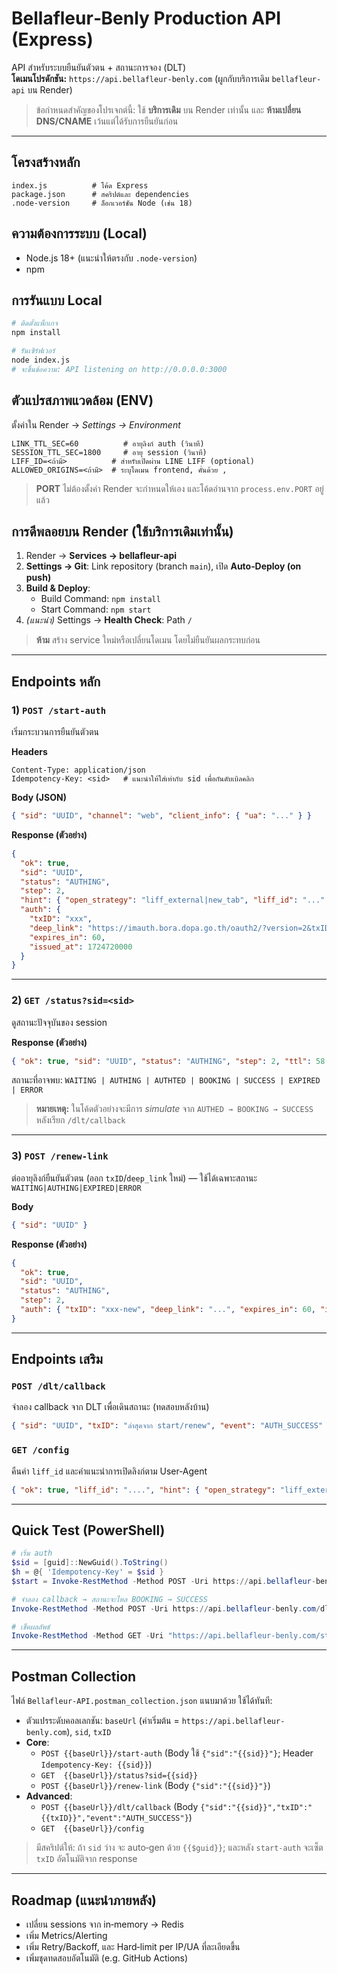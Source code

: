 # Bellafleur‑Benly Production API (Express)

API สำหรับระบบยืนยันตัวตน + สถานะการจอง (DLT)  
**โดเมนโปรดักชัน:** `https://api.bellafleur-benly.com` (ผูกกับบริการเดิม `bellafleur-api` บน Render)

> ข้อกำหนดสำคัญของโปรเจกต์นี้: ใช้ **บริการเดิม** บน Render เท่านั้น และ **ห้ามเปลี่ยน DNS/CNAME** เว้นแต่ได้รับการยืนยันก่อน

---

## โครงสร้างหลัก
```
index.js          # โค้ด Express
package.json      # สคริปต์และ dependencies
.node-version     # ล็อกเวอร์ชัน Node (เช่น 18)
```

## ความต้องการระบบ (Local)
- Node.js 18+ (แนะนำให้ตรงกับ `.node-version`)
- npm

## การรันแบบ Local
```bash
# ติดตั้งแพ็กเกจ
npm install

# รันเซิร์ฟเวอร์
node index.js
# จะขึ้นข้อความ: API listening on http://0.0.0.0:3000
```

## ตัวแปรสภาพแวดล้อม (ENV)
ตั้งค่าใน Render → *Settings → Environment*
```
LINK_TTL_SEC=60          # อายุลิงก์ auth (วินาที)
SESSION_TTL_SEC=1800     # อายุ session (วินาที)
LIFF_ID=<ถ้ามี>          # สำหรับเปิดผ่าน LINE LIFF (optional)
ALLOWED_ORIGINS=<ถ้ามี>  # ระบุโดเมน frontend, คั่นด้วย ,
```
> **PORT** ไม่ต้องตั้งค่า Render จะกำหนดให้เอง และโค้ดอ่านจาก `process.env.PORT` อยู่แล้ว

## การดีพลอยบน Render (ใช้บริการเดิมเท่านั้น)
1. Render → **Services → bellafleur-api**
2. **Settings → Git**: Link repository (branch `main`), เปิด **Auto‑Deploy (on push)**
3. **Build & Deploy**:  
   - Build Command: `npm install`  
   - Start Command: `npm start`
4. *(แนะนำ)* Settings → **Health Check**: Path `/`

> **ห้าม** สร้าง service ใหม่หรือเปลี่ยนโดเมน โดยไม่ยืนยันผลกระทบก่อน

---

## Endpoints หลัก

### 1) `POST /start-auth`
เริ่มกระบวนการยืนยันตัวตน

**Headers**
```
Content-Type: application/json
Idempotency-Key: <sid>   # แนะนำให้ใส่เท่ากับ sid เพื่อกันดับเบิลคลิก
```

**Body (JSON)**
```json
{ "sid": "UUID", "channel": "web", "client_info": { "ua": "..." } }
```

**Response (ตัวอย่าง)**
```json
{
  "ok": true,
  "sid": "UUID",
  "status": "AUTHING",
  "step": 2,
  "hint": { "open_strategy": "liff_external|new_tab", "liff_id": "..." },
  "auth": {
    "txID": "xxx",
    "deep_link": "https://imauth.bora.dopa.go.th/oauth2/?version=2&txID=...",
    "expires_in": 60,
    "issued_at": 1724720000
  }
}
```

---

### 2) `GET /status?sid=<sid>`
ดูสถานะปัจจุบันของ session

**Response (ตัวอย่าง)**
```json
{ "ok": true, "sid": "UUID", "status": "AUTHING", "step": 2, "ttl": 58 }
```
สถานะที่อาจพบ: `WAITING | AUTHING | AUTHTED | BOOKING | SUCCESS | EXPIRED | ERROR`  
> **หมายเหตุ:** ในโค้ดตัวอย่างจะมีการ *simulate* จาก `AUTHED → BOOKING → SUCCESS` หลังเรียก `/dlt/callback`

---

### 3) `POST /renew-link`
ต่ออายุลิงก์ยืนยันตัวตน (ออก `txID`/`deep_link` ใหม่) — ใช้ได้เฉพาะสถานะ `WAITING|AUTHING|EXPIRED|ERROR`

**Body**
```json
{ "sid": "UUID" }
```

**Response (ตัวอย่าง)**
```json
{
  "ok": true,
  "sid": "UUID",
  "status": "AUTHING",
  "step": 2,
  "auth": { "txID": "xxx-new", "deep_link": "...", "expires_in": 60, "issued_at": 1724720400 }
}
```

---

## Endpoints เสริม

### `POST /dlt/callback`
จำลอง callback จาก DLT เพื่อเดินสถานะ (ทดสอบหลังบ้าน)
```json
{ "sid": "UUID", "txID": "ล่าสุดจาก start/renew", "event": "AUTH_SUCCESS" }
```

### `GET /config`
คืนค่า `liff_id` และคำแนะนำการเปิดลิงก์ตาม User‑Agent
```json
{ "ok": true, "liff_id": "....", "hint": { "open_strategy": "liff_external|new_tab", ... } }
```

---

## Quick Test (PowerShell)
```powershell
# เริ่ม auth
$sid = [guid]::NewGuid().ToString()
$h = @{ 'Idempotency-Key' = $sid }
$start = Invoke-RestMethod -Method POST -Uri https://api.bellafleur-benly.com/start-auth -ContentType 'application/json' -Headers $h -Body (@{ sid=$sid } | ConvertTo-Json)

# จำลอง callback → สถานะจะไหล BOOKING → SUCCESS
Invoke-RestMethod -Method POST -Uri https://api.bellafleur-benly.com/dlt/callback -ContentType 'application/json' -Body (@{ sid=$sid; txID=$start.auth.txID; event='AUTH_SUCCESS' } | ConvertTo-Json)

# เช็คผลลัพธ์
Invoke-RestMethod -Method GET -Uri "https://api.bellafleur-benly.com/status?sid=$sid"
```

---

## Postman Collection
ไฟล์ `Bellafleur-API.postman_collection.json` แนบมาด้วย ใช้ได้ทันที:
- ตัวแปรระดับคอลเลกชัน: `baseUrl` (ค่าเริ่มต้น = `https://api.bellafleur-benly.com`), `sid`, `txID`
- **Core**:
  - `POST {{baseUrl}}/start-auth` (Body ใช้ `{"sid":"{{sid}}"}`; Header `Idempotency-Key: {{sid}}`)
  - `GET  {{baseUrl}}/status?sid={{sid}}`
  - `POST {{baseUrl}}/renew-link` (Body `{"sid":"{{sid}}"}`)
- **Advanced**:
  - `POST {{baseUrl}}/dlt/callback` (Body `{"sid":"{{sid}}","txID":"{{txID}}","event":"AUTH_SUCCESS"}`)
  - `GET  {{baseUrl}}/config`

> มีสคริปต์ให้: ถ้า `sid` ว่าง จะ auto‑gen ด้วย `{{$guid}}`; และหลัง `start-auth` จะเซ็ต `txID` อัตโนมัติจาก response

---

## Roadmap (แนะนำภายหลัง)
- เปลี่ยน sessions จาก in‑memory → Redis
- เพิ่ม Metrics/Alerting
- เพิ่ม Retry/Backoff, และ Hard‑limit per IP/UA ที่ละเอียดขึ้น
- เพิ่มชุดทดสอบอัตโนมัติ (e.g. GitHub Actions)

